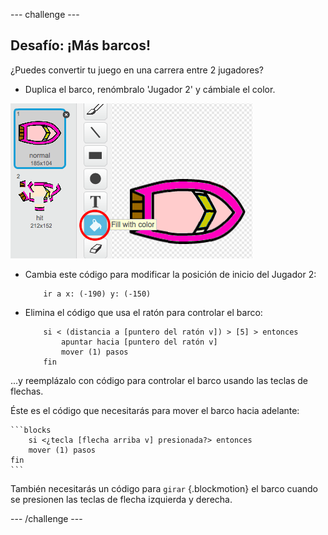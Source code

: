 --- challenge ---

## Desafío: ¡Más barcos!
¿Puedes convertir tu juego en una carrera entre 2 jugadores?

+ Duplica el barco, renómbralo 'Jugador 2' y cámbiale el color.

![screenshot](images/boat-p2.png)

+ Cambia este código para modificar la posición de inicio del Jugador 2:

	```blocks
		ir a x: (-190) y: (-150)
	```

+ Elimina el código que usa el ratón para controlar el barco:

	```blocks
		si < (distancia a [puntero del ratón v]) > [5] > entonces
			apuntar hacia [puntero del ratón v]
			mover (1) pasos
		fin
	```

...y reemplázalo con código para controlar el barco usando las teclas de flechas.

Éste es el código que necesitarás para mover el barco hacia adelante:

	```blocks
		si <¿tecla [flecha arriba v] presionada?> entonces
   		mover (1) pasos
	fin
	```

También necesitarás un código para `girar` {.blockmotion} el barco cuando se presionen las teclas de flecha izquierda y derecha.

--- /challenge ---

